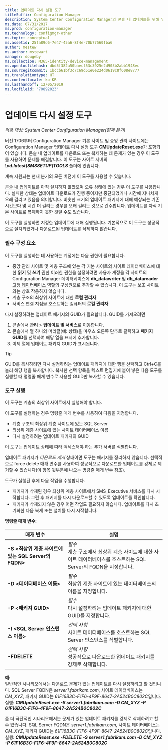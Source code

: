 ```yaml
---
title: 업데이트 다시 설정 도구
titleSuffix: Configuration Manager
description: System Center Configuration Manager의 콘솔 내 업데이트를 위해 업데이트 다시 설정 도구를 사용합니다.
ms.date: 07/31/2017
ms.prod: configuration-manager
ms.technology: configmgr-other
ms.topic: conceptual
ms.assetid: 25fa89d6-7e47-45a6-8f4e-70b77560fba6
author: mestew
ms.author: mstewart
manager: dougeby
ms.collection: M365-identity-device-management
ms.openlocfilehash: dbd5f382a50baecf53c3925e2d903b2abb1948ec
ms.sourcegitcommit: 1bccb61bf3c7c69d51e0e224d0619c8f608e8777
ms.translationtype: HT
ms.contentlocale: ko-KR
ms.lasthandoff: 12/05/2019
ms.locfileid: "70892023"
---
```

# <a name="update-reset-tool"></a>업데이트 다시 설정 도구

*적용 대상: System Center Configuration Manager(현재 분기)*  


버전 1706부터 Configuration Manager 기본 사이트 및 중앙 관리 사이트에는 Configuration Manager 업데이트 다시 설정 도구 **CMUpdateReset.exe**가 포함되어 있습니다. 콘솔 내 업데이트를 다운로드 또는 복제하는 데 문제가 있는 경우 이 도구를 사용하여 문제를 해결합니다. 이 도구는 사이트 서버의 ***\cd.latest\SMSSETUP\TOOLS*** 폴더에 있습니다.

계속 지원되는 현재 분기의 모든 버전에 이 도구를 사용할 수 있습니다.

[콘솔 내 업데이트](/sccm/core/servers/manage/install-in-console-updates)를 아직 설치하지 않았으며 오류 상태에 있는 경우 이 도구를 사용합니다. 실패한 상태는 업데이트 다운로드가 진행 중이지만 중단되었거나 시간에 지나치게 오래 걸리고 있음을 의미합니다. 비슷한 크기의 업데이트 패키지에 대해 예상되는 기존 시간보다 몇 시간 더 걸리는 경우를 오래 걸리는 것으로 간주합니다. 업데이트를 자식 기본 사이트로 복제하지 못한 것일 수도 있습니다.  

이 도구를 실행하면 지정한 업데이트에 대해 실행됩니다. 기본적으로 이 도구는 성공적으로 설치되었거나 다운로드된 업데이트를 삭제하지 않습니다.  

### <a name="prerequisites"></a>필수 구성 요소
이 도구를 실행하는 데 사용하는 계정에는 다음 권한이 필요합니다.
- 중앙 관리 사이트 및 계층 구조에 있는 각 기본 사이트의 사이트 데이터베이스에 대한 **읽기** 및 **쓰기** 권한 이러한 권한을 설정하려면 사용자 계정을 각 사이트의 Configuration Manager 데이터베이스에 **db_datawriter** 및 **db_datareader** [고정 데이터베이스 역할](/sql/relational-databases/security/authentication-access/database-level-roles#fixed-database-roles)의 구성원으로 추가할 수 있습니다. 이 도구는 보조 사이트와는 상호 작용하지 않습니다.
- 계층 구조의 최상위 사이트에 대한 **로컬 관리자**
- 서비스 연결 지점을 호스트하는 컴퓨터의 **로컬 관리자**

다시 설정하려는 업데이트 패키지의 GUID가 필요합니다. GUID를 가져오려면
  1.   콘솔에서 **관리** > **업데이트 및 서비스**로 이동합니다.
  2.   콘솔에서 열 하나의 머리글(예: **상태**)을 마우스 오른쪽 단추로 클릭하고 **패키지 GUID**를 선택하여 해당 열을 표시에 추가합니다.
  3.   이제 열에 업데이트 패키지 GUID가 표시됩니다.

> [!TIP]  
> GUID를 복사하려면 다시 설정하려는 업데이트 패키지에 대한 행을 선택하고 Ctrl+C를 눌러 해당 행을 복사합니다. 복사한 선택 항목을 텍스트 편집기에 붙여 넣은 다음 도구를 실행할 때 명령줄 매개 변수로 사용할 GUID만 복사할 수 있습니다.

### <a name="run-the-tool"></a>도구 실행    
이 도구는 계층의 최상위 사이트에서 실행해야 합니다.

이 도구를 실행하는 경우 명령줄 매개 변수를 사용하여 다음을 지정합니다.
- 계층 구조의 최상위 계층 사이트에 있는 SQL Server
- 최상위 계층 사이트에 있는 사이트 데이터베이스 이름
- 다시 설정하려는 업데이트 패키지의 GUID

이 도구는 업데이트 상태에 따라 액세스해야 하는 추가 서버를 식별합니다.   

업데이트 패키지가 *다운로드 게시* 상태이면 도구는 패키지를 정리하지 않습니다. 선택적으로 force delete 매개 변수를 사용하여 성공적으로 다운로드한 업데이트를 강제로 제거할 수 있습니다(이 항목 뒷부분에 나오는 명령줄 매개 변수 참조).

도구가 실행된 후에 다음 작업을 수행합니다.
- 패키지가 삭제된 경우 최상위 계층 사이트에서 SMS_Executive 서비스를 다시 시작합니다. 그런 후 패키지를 다시 다운로드할 수 있도록 업데이트를 확인합니다.
- 패키지가 삭제되지 않은 경우 어떤 작업도 필요하지 않습니다. 업데이트를 다시 초기화한 다음 복제 또는 설치를 다시 시작합니다.

**명령줄 매개 변수:**  


|                        매개 변수                         |                                                       설명                                                        |
|----------------------------------------------------------|--------------------------------------------------------------------------------------------------------------------------|
| **-S &lt;최상위 계층 사이트에 있는 SQL Server의 FQDN>** | *필수* <br> 계층 구조에서 최상위 계층 사이트에 대한 사이트 데이터베이스를 호스트하는 SQL Server의 FQDN을 지정합니다. |
|                **-D &lt;데이터베이스 이름>**                 |                          *필수* <br> 최상위 계층 사이트에 있는 데이터베이스의 이름을 지정합니다.                          |
|                 **-P &lt;패키지 GUID>**                 |                        *필수* <br> 다시 설정하려는 업데이트 패키지에 대한 GUID를 지정합니다.                        |
|           **-I &lt;SQL Server 인스턴스 이름>**           |                    *선택 사항* <br> 사이트 데이터베이스를 호스트하는 SQL Server 인스턴스를 식별합니다.                     |
|                       **-FDELETE**                       |                       *선택 사항* <br> 성공적으로 다운로드한 업데이트 패키지를 강제로 삭제합니다.                        |

**예:**  
일반적인 시나리오에서는 다운로드 문제가 있는 업데이트를 다시 설정하려고 할 것입니다. SQL Server FQDN은 *server1.fabrikam.com*, 사이트 데이터베이스는 *CM_XYZ*, 패키지 GUID는 *61F16B3C-F1F6-4F9F-8647-2A524B0C802C*입니다.  실행: ***CMUpdateReset.exe -S server1.fabrikam.com -D CM_XYZ -P 61F16B3C-F1F6-4F9F-8647-2A524B0C802C***

좀 더 극단적인 시나리오에서는 문제가 있는 업데이트 패키지를 강제로 삭제하려고 할 수 있습니다. SQL Server FQDN은 *server1.fabrikam.com*, 사이트 데이터베이스는 *CM_XYZ*, 패키지 GUID는 *61F16B3C-F1F6-4F9F-8647-2A524B0C802C*입니다.  실행: ***CMUpdateReset.exe  -FDELETE -S server1.fabrikam.com -D CM_XYZ -P 61F16B3C-F1F6-4F9F-8647-2A524B0C802C***
